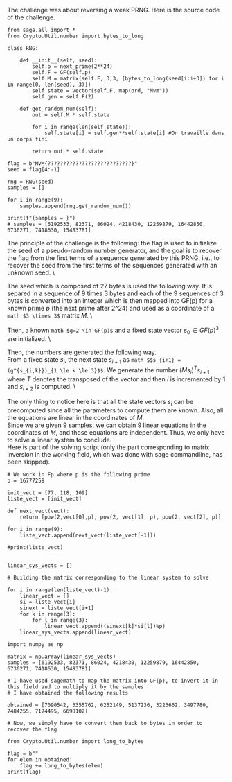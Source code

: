 The challenge was about reversing a weak PRNG.
Here is the source code of the challenge.

```{python}
from sage.all import *
from Crypto.Util.number import bytes_to_long

class RNG:

    def __init__(self, seed):
        self.p = next_prime(2**24)
        self.F = GF(self.p)
        self.M = matrix(self.F, 3,3, [bytes_to_long(seed[i:i+3]) for i in range(0, len(seed), 3)])
        self.state = vector(self.F, map(ord, "Mvm"))
        self.gen = self.F(2)

    def get_random_num(self):
        out = self.M * self.state

        for i in range(len(self.state)):
            self.state[i] = self.gen**self.state[i] #On travaille dans un corps fini

        return out * self.state

flag = b"MVM{???????????????????????????}"
seed = flag[4:-1]

rng = RNG(seed)
samples = []

for i in range(9):
    samples.append(rng.get_random_num())

print(f"{samples = }")
# samples = [6192533, 82371, 86024, 4218430, 12259879, 16442850, 6736271, 7418630, 15483781]
```

The principle of the challenge is the following: the flag is used to initialize the seed of a pseudo-random number generator, and the goal is to recover the flag from the first terms of a sequence generated by this PRNG, i.e., to recover the seed from the first terms of the sequences generated with an unknown seed. \

The seed which is composed of 27 bytes is used the following way.
It is separed in a sequence of 9 times 3 bytes and each of the $9$ sequences of 3 bytes is converted into an integer which is then mapped into GF(p) for a known prime $p$ (the next prime after 2^24) and used as a coordinate of a 
```math $3 \times 3$``` matrix $M$. \

Then, a known ```math $g=2 \in GF(p)$``` and a fixed state vector $s_0 \in GF(p)^3$ are initialized. \

Then, the numbers are generated the following way.\
From a fixed state $s_i$, the next state $s_{i+1}$ as ```math $$s_{i+1} = (g^{s_{i,k}})_{1 \le k \le 3}$$```.
We generate the number $(Ms_i)^T s_{i+1}$ where $T$ denotes the transposed of the vector and then $i$ is incremented by $1$ and $s_{i+2}$ is computed. \

The only thing to notice here is that all the state vectors $s_i$ can be precomputed since all the parameters to compute them are known. Also, all the equations are linear in the coordinates of $M$.\
Since we are given $9$ samples, we can obtain $9$ linear equations in the coordinates of $M$, and those equations are independent. Thus, we only have to solve a linear system to conclude. \
Here is part of the solving script (only the part corresponding to matrix inversion in the working field, which was done with sage commandline, has been skipped).

```{python}
# We work in Fp where p is the following prime
p = 16777259

init_vect = [77, 118, 109]
liste_vect = [init_vect]

def next_vect(vect):
    return [pow(2,vect[0],p), pow(2, vect[1], p), pow(2, vect[2], p)]

for i in range(9):
    liste_vect.append(next_vect(liste_vect[-1]))

#print(liste_vect)


linear_sys_vects = []

# Building the matrix corresponding to the linear system to solve

for i in range(len(liste_vect)-1):
    linear_vect = []
    si = liste_vect[i]
    sinext = liste_vect[i+1]
    for k in range(3):
        for l in range(3):
            linear_vect.append((sinext[k]*si[l])%p)
    linear_sys_vects.append(linear_vect)

import numpy as np

matrix = np.array(linear_sys_vects)
samples = [6192533, 82371, 86024, 4218430, 12259879, 16442850, 6736271, 7418630, 15483781]

# I have used sagemath to map the matrix into GF(p), to invert it in this field and to multiply it by the samples
# I have obtained the following results

obtained = [7090542, 3355762, 6252149, 5137236, 3223662, 3497780, 7484255, 7174495, 6698102]

# Now, we simply have to convert them back to bytes in order to recover the flag

from Crypto.Util.number import long_to_bytes

flag = b""
for elem in obtained:
    flag += long_to_bytes(elem)
print(flag)
```